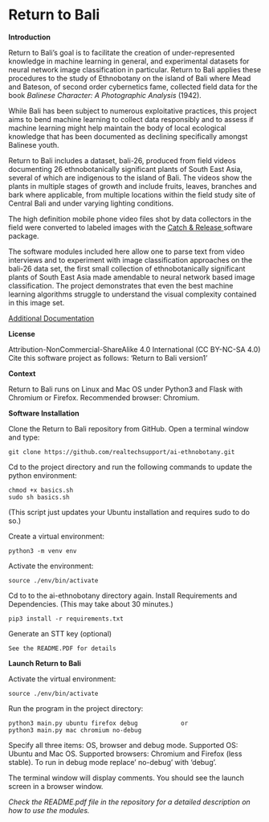 # Return to Bali

<b>Introduction</b>

Return to Bali’s goal is to facilitate the creation of under-represented knowledge in machine learning in general, and experimental datasets for neural network image classification in particular. Return to Bali applies these procedures to the study of Ethnobotany on the island of Bali where Mead and Bateson, of second order cybernetics fame, collected field data for the book <i>Balinese Character: A Photographic Analysis </i> (1942). 

While Bali has been subject to numerous exploitative practices, this project aims to bend machine learning to collect data responsibly and to assess if machine learning might help maintain the body of local ecological knowledge that has been documented as declining specifically amongst Balinese youth. 

Return to Bali includes a dataset, bali-26, produced from field videos documenting 26 ethnobotanically significant plants of South East Asia, several of which are indigenous to the island of Bali. The videos show the plants in multiple stages of growth and include fruits, leaves, branches and bark where applicable, from multiple locations within the field study site of Central Bali and under varying lighting conditions.

The high definition mobile phone video files shot by data collectors in the field were converted to labeled images with the <a href="https://github.com/realtechsupport/c-plus-r"> Catch & Release </a> software package.

The software modules included here allow one to parse text from video interviews and to experiment with image classification approaches on the bali-26 data set, the first small collection of ethnobotanically significant plants of South East Asia made amendable to neural network based image classification. The project demonstrates that even the best machine learning algorithms struggle to understand  the visual complexity contained in this image set.

<a href="http://www.realtechsupport.org/new_works/return2bali.html">Additional Documentation</a>

<b>License</b>

Attribution-NonCommercial-ShareAlike 4.0 International (CC BY-NC-SA 4.0)
Cite this software project as follows: ‘Return to Bali version1’


<b>Context</b>

Return to Bali runs on Linux and Mac OS under Python3 and Flask with Chromium or Firefox. 
Recommended browser: Chromium.



<b>Software Installation</b>

Clone the Return to Bali repository from GitHub.
Open a terminal window and type:

	git clone https://github.com/realtechsupport/ai-ethnobotany.git
 

Cd to the project directory and run the following commands to update the python environment:

	chmod +x basics.sh
	sudo sh basics.sh

(This script just updates your Ubuntu installation and requires sudo to do so.)


Create a virtual environment:

	python3 -m venv env

Activate the environment:

	source ./env/bin/activate

Cd to to the ai-ethnobotany directory again. Install Requirements and Dependencies.
(This may take about 30 minutes.)

	pip3 install -r requirements.txt


Generate an STT key (optional)

	See the README.PDF for details



<b>Launch Return to Bali</b>

Activate the virtual environment:

	source ./env/bin/activate
	
Run the program in the project directory:

	python3 main.py ubuntu firefox debug 			or 
	python3 main.py mac chromium no-debug

Specify all three items: OS, browser and debug mode. Supported OS: Ubuntu and Mac OS. 
Supported browsers: Chromium and Firefox (less stable). To run in debug mode replace’ no-debug’ with ‘debug’. 

The terminal window will display comments. You should see the launch screen in a browser window.


<i>Check the README.pdf file in the repository for a detailed description on how to use the modules.</i>
